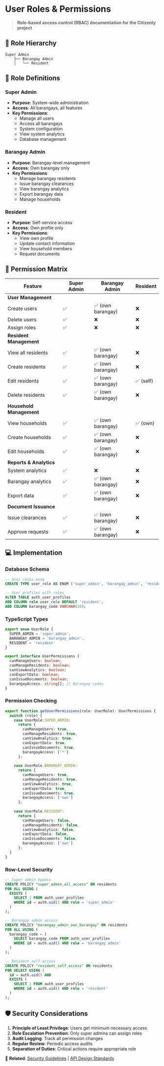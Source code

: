 # User Roles & Permissions

> **Role-based access control (RBAC) documentation for the Citizenly project**

## 📖 Role Hierarchy

```
Super Admin
    ├── Barangay Admin
    │   └── Resident
```

## 👥 Role Definitions

### **Super Admin**
- **Purpose**: System-wide administration
- **Access**: All barangays, all features
- **Key Permissions**:
  - Manage all users
  - Access all barangays
  - System configuration
  - View system analytics
  - Database management

### **Barangay Admin**
- **Purpose**: Barangay-level management
- **Access**: Own barangay only
- **Key Permissions**:
  - Manage barangay residents
  - Issue barangay clearances
  - View barangay analytics
  - Export barangay data
  - Manage households

### **Resident**
- **Purpose**: Self-service access
- **Access**: Own profile only
- **Key Permissions**:
  - View own profile
  - Update contact information
  - View household members
  - Request documents

## 🔐 Permission Matrix

| Feature | Super Admin | Barangay Admin | Resident |
|---------|------------|----------------|----------|
| **User Management** |
| Create users | ✅ | ✅ (own barangay) | ❌ |
| Delete users | ✅ | ❌ | ❌ |
| Assign roles | ✅ | ❌ | ❌ |
| **Resident Management** |
| View all residents | ✅ | ✅ (own barangay) | ❌ |
| Create residents | ✅ | ✅ (own barangay) | ❌ |
| Edit residents | ✅ | ✅ (own barangay) | ✅ (self) |
| Delete residents | ✅ | ✅ (own barangay) | ❌ |
| **Household Management** |
| View households | ✅ | ✅ (own barangay) | ✅ (own) |
| Create households | ✅ | ✅ (own barangay) | ❌ |
| Edit households | ✅ | ✅ (own barangay) | ❌ |
| **Reports & Analytics** |
| System analytics | ✅ | ❌ | ❌ |
| Barangay analytics | ✅ | ✅ (own barangay) | ❌ |
| Export data | ✅ | ✅ (own barangay) | ❌ |
| **Document Issuance** |
| Issue clearances | ✅ | ✅ (own barangay) | ❌ |
| Approve requests | ✅ | ✅ (own barangay) | ❌ |

## 💻 Implementation

### **Database Schema**
```sql
-- User roles enum
CREATE TYPE user_role AS ENUM ('super_admin', 'barangay_admin', 'resident');

-- User profiles with roles
ALTER TABLE auth_user_profiles 
ADD COLUMN role user_role DEFAULT 'resident',
ADD COLUMN barangay_code VARCHAR(10);
```

### **TypeScript Types**
```typescript
export enum UserRole {
  SUPER_ADMIN = 'super_admin',
  BARANGAY_ADMIN = 'barangay_admin',
  RESIDENT = 'resident'
}

export interface UserPermissions {
  canManageUsers: boolean;
  canManageResidents: boolean;
  canViewAnalytics: boolean;
  canExportData: boolean;
  canIssueDocuments: boolean;
  barangayAccess: string[]; // Barangay codes
}
```

### **Permission Checking**
```typescript
export function getUserPermissions(role: UserRole): UserPermissions {
  switch (role) {
    case UserRole.SUPER_ADMIN:
      return {
        canManageUsers: true,
        canManageResidents: true,
        canViewAnalytics: true,
        canExportData: true,
        canIssueDocuments: true,
        barangayAccess: ['*']
      };
    
    case UserRole.BARANGAY_ADMIN:
      return {
        canManageUsers: true,
        canManageResidents: true,
        canViewAnalytics: true,
        canExportData: true,
        canIssueDocuments: true,
        barangayAccess: ['own']
      };
    
    case UserRole.RESIDENT:
      return {
        canManageUsers: false,
        canManageResidents: false,
        canViewAnalytics: false,
        canExportData: false,
        canIssueDocuments: false,
        barangayAccess: ['own']
      };
  }
}
```

### **Row-Level Security**
```sql
-- Super admin bypass
CREATE POLICY "super_admin_all_access" ON residents
FOR ALL USING (
  EXISTS (
    SELECT 1 FROM auth_user_profiles
    WHERE id = auth.uid() AND role = 'super_admin'
  )
);

-- Barangay admin access
CREATE POLICY "barangay_admin_own_barangay" ON residents
FOR ALL USING (
  barangay_code = (
    SELECT barangay_code FROM auth_user_profiles
    WHERE id = auth.uid() AND role = 'barangay_admin'
  )
);

-- Resident self-access
CREATE POLICY "resident_self_access" ON residents
FOR SELECT USING (
  id = auth.uid() AND
  EXISTS (
    SELECT 1 FROM auth_user_profiles
    WHERE id = auth.uid() AND role = 'resident'
  )
);
```

## 🛡️ Security Considerations

1. **Principle of Least Privilege**: Users get minimum necessary access
2. **Role Escalation Prevention**: Only super admins can assign roles
3. **Audit Logging**: Track all permission changes
4. **Regular Review**: Periodic access audits
5. **Separation of Duties**: Critical actions require appropriate role

🔗 **Related**: [Security Guidelines](./SECURITY_GUIDELINES.md) | [API Design Standards](./API_DESIGN_STANDARDS.md)